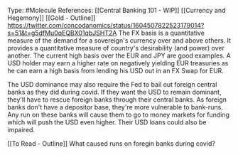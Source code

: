 Type: #Molecule 
References: [[Central Banking 101 - WIP]]
[[Currency and Hegemony]]
[[Gold - Outline]]
https://twitter.com/concodanomics/status/1604507822523179014?s=51&t=g5dfMu0qEQBX01qbJSHT2A
The FX basis is a quantitative measure of the demand for a sovereign's currency over and above others. It provides a quantitative measure of country's desirability (and power) over another. The current high basis over the EUR and JPY are good examples. A USD holder may earn a higher rate on negatively yielding EUR treasuries as he can earn a high basis from lending his USD out in an FX Swap for EUR. 

The USD dominance may also require the Fed to bail out foreign central banks as they did during covid. If they want the USD to remain dominant, they'll have to rescue foreign banks through their central banks. As foreign banks don't have a depositor base, they're more vulnerable to bank-runs. Any run on these banks will cause them to go to money markets for funding which will push the USD even higher. Their USD loans could also be impaired. 

[[To Read - Outline]]
What caused runs on foregin  banks during covid?